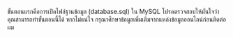 ขั้นตอนแรกคือการเปิดไฟล์ฐานข้อมูล (database.sql) ใน MySQL โปรดตรวจสอบให้มั่นใจว่าคุณสามารถทำขั้นตอนนี้ได้ หากไม่แน่ใจ กรุณาศึกษาข้อมูลเพิ่มเติมจากแหล่งข้อมูลออนไลน์ก่อนติดต่อผม
